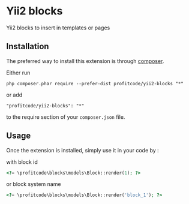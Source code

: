 Yii2 blocks
===========
Yii2 blocks to insert in templates or pages

Installation
------------

The preferred way to install this extension is through [composer](http://getcomposer.org/download/).

Either run

```
php composer.phar require --prefer-dist profitcode/yii2-blocks "*"
```

or add

```
"profitcode/yii2-blocks": "*"
```

to the require section of your `composer.json` file.


Usage
-----

Once the extension is installed, simply use it in your code by  :

with block id

```php
<?= \profitcode\blocks\models\Block::render(1); ?>

```
or block system name


```php
<?= \profitcode\blocks\models\Block::render('block_1'); ?>